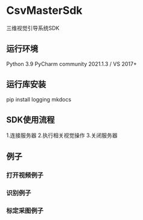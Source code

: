 # CsvMasterSdk
三维视觉引导系统SDK

## 运行环境
Python 3.9
PyCharm community 2021.1.3 / VS 2017+

## 运行库安装
pip install logging mkdocs

## SDK使用流程
1.连接服务器
2.执行相关视觉操作
3.关闭服务器


## 例子

### 打开视频例子

### 识别例子

### 标定采图例子

